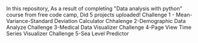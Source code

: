 In this repository, As a result of completing "Data analysis with python" course from free code camp, Did 5 projects uploaded!
Challenge 1 - Mean-Variance-Standard Deviation Calculator
Chhalenge 2-Demographic Data Analyze
Challenge 3-Medical Data Visualizer
Challenge 4-Page View Time Series Visualizer
Challenge 5-Sea Level Predictor
